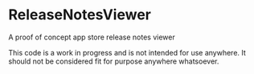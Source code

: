 # ReleaseNotesViewer
A proof of concept app store release notes viewer

This code is a work in progress and is not intended for use anywhere. It should not be considered fit for purpose anywhere whatsoever.
